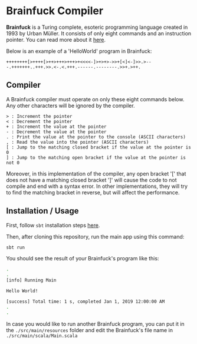 # Brainfuck Compiler

**Brainfuck** is a Turing complete, esoteric programming language created in 1993 by Urban Müller. It consists of only eight commands and an instruction pointer. You can read more about it [here](https://en.wikipedia.org/wiki/Brainfuck).

Below is an example of a 'HelloWorld' program in Brainfuck:

```brainfuck
++++++++[>++++[>++>+++>+++>+<<<<-]>+>+>->>+[<]<-]>>.>---.+++++++..+++.>>.<-.<.+++.------.--------.>>+.>++.
```

## Compiler

A Brainfuck compiler must operate on only these eight commands below. Any other characters will be ignored by the compiler.

```
> : Increment the pointer
< : Decrement the pointer
+ : Increment the value at the pointer
- : Decrement the value at the pointer
. : Print the value at the pointer to the console (ASCII characters)
, : Read the value into the pointer (ASCII characters)
[ : Jump to the matching closed bracket if the value at the pointer is 0
] : Jump to the matching open bracket if the value at the pointer is not 0
```

Moreover, in this implementation of the compiler, any open bracket '[' that does not have a matching closed bracket ']' will cause the code to not compile and end with a syntax error. In other implementations, they will try to find the matching bracket in reverse, but will affect the performance.

## Installation / Usage

First, follow `sbt` installation steps [here](https://www.scala-sbt.org/1.0/docs/Setup.html).

Then, after cloning this repository, run the main app using this command:

```sh
sbt run
```

You should see the result of your Brainfuck's program like this:

```sh
.
.
[info] Running Main

Hello World!

[success] Total time: 1 s, completed Jan 1, 2019 12:00:00 AM
.
.
```

In case you would like to run another Brainfuck program, you can put it in the `./src/main/resources` folder and edit the Brainfuck's file name in `./src/main/scala/Main.scala`

